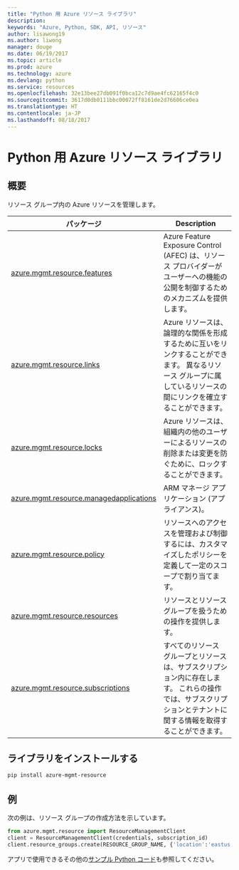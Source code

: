```yaml
---
title: "Python 用 Azure リソース ライブラリ"
description: 
keywords: "Azure, Python, SDK, API, リソース"
author: lisawong19
ms.author: liwong
manager: douge
ms.date: 06/19/2017
ms.topic: article
ms.prod: azure
ms.technology: azure
ms.devlang: python
ms.service: resources
ms.openlocfilehash: 32e13bee27db091f0bca12c7d9ae4fc62165f4c0
ms.sourcegitcommit: 3617d0db0111bbc00072ff8161de2d76606ce0ea
ms.translationtype: HT
ms.contentlocale: ja-JP
ms.lasthandoff: 08/18/2017
---
```

# <a name="azure-resources-libraries-for-python"></a>Python 用 Azure リソース ライブラリ 

## <a name="overview"></a>概要 
リソース グループ内の Azure リソースを管理します。

| パッケージ  |  Description |
|---|---|
|[azure.mgmt.resource.features][1]|Azure Feature Exposure Control (AFEC) は、リソース プロバイダーがユーザーへの機能の公開を制御するためのメカニズムを提供します。|
|[azure.mgmt.resource.links][2]|Azure リソースは、論理的な関係を形成するために互いをリンクすることができます。 異なるリソース グループに属しているリソースの間にリンクを確立することができます。|
|[azure.mgmt.resource.locks][3]|Azure リソースは、組織内の他のユーザーによるリソースの削除または変更を防ぐために、ロックすることができます。|
|[azure.mgmt.resource.managedapplications][4]|ARM マネージ アプリケーション (アプライアンス)。|
|[azure.mgmt.resource.policy][5]|リソースへのアクセスを管理および制御するには、カスタマイズしたポリシーを定義して一定のスコープで割り当てます。|
|[azure.mgmt.resource.resources][6]| リソースとリソース グループを扱うための操作を提供します。|
|[azure.mgmt.resource.subscriptions][7]|すべてのリソース グループとリソースは、サブスクリプション内に存在します。 これらの操作では、サブスクリプションとテナントに関する情報を取得することができます。|

[1]: /python/api/azure.mgmt.resource.features
[2]: /python/api/azure.mgmt.resource.links
[3]: /python/api/azure.mgmt.resource.locks
[4]: /python/api/azure.mgmt.resource.managedapplications
[5]: /python/api/azure.mgmt.resource.policy
[6]: /python/api/azure.mgmt.resource.resources
[7]: /python/api/azure.mgmt.resource.subscriptions

## <a name="install-the-libraries"></a>ライブラリをインストールする 
```bash
pip install azure-mgmt-resource
```

## <a name="example"></a>例
次の例は、リソース グループの作成方法を示しています。 

```python
from azure.mgmt.resource import ResourceManagementClient
client = ResourceManagementClient(credentials, subscription_id)
client.resource_groups.create(RESOURCE_GROUP_NAME, {'location':'eastus'})
```

アプリで使用できるその他の[サンプル Python コード](https://azure.microsoft.com/resources/samples/?platform=python)も参照してください。 